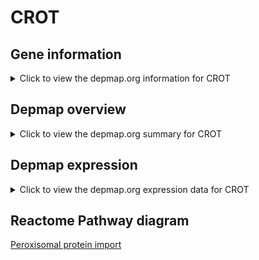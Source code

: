 <h1>CROT</h1>

<h2>Gene information</h2>
<details>
  <summary>Click to view the depmap.org information for CROT</summary>
  <iframe src="https://depmap.org/portal/gene/CROT?tab=about" style="border:none;width:100%;height:800px"></iframe>
</details>

<h2>Depmap overview</h2>
<details>
  <summary>Click to view the depmap.org summary for CROT</summary>
  <iframe src="https://depmap.org/portal/gene/CROT?tab=overview" style="border:none;width:100%;height:800px"></iframe>
</details>

<h2>Depmap expression</h2>
<details>
  <summary>Click to view the depmap.org expression data for CROT</summary>
  <iframe src="https://depmap.org/portal/gene/CROT?tab=characterization" style="border:none;width:100%;height:800px"></iframe>
</details>



<h2>Reactome Pathway diagram</h2>
<a href="https://reactome.org/PathwayBrowser/#/R-HSA-9033241">Peroxisomal protein import</a>



